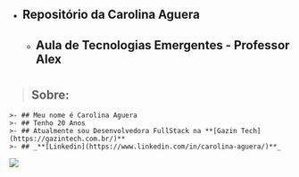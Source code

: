 - ## Repositório da Carolina Aguera
    - ## Aula de Tecnologias Emergentes - Professor Alex

#

> ## **Sobre:**
    >- ## Meu nome é Carolina Aguera
    >- ## Tenho 20 Anos
    >- ## Atualmente sou Desenvolvedora FullStack na **[Gazin Tech](https://gazintech.com.br/)**
    >- ## _**[Linkedin](https://www.linkedin.com/in/carolina-aguera/)**_

<img src="https://www.alfaumuarama.edu.br/fau/images/logo_novo.png?v=1658881864">